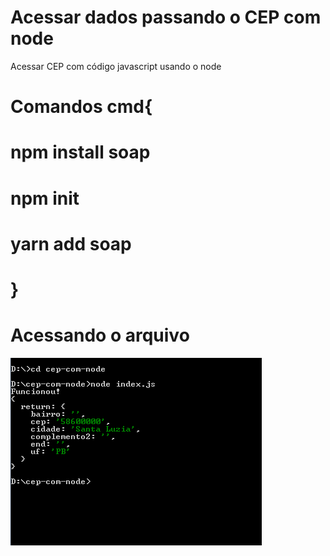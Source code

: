 # Acessar dados passando o CEP com node
Acessar CEP com código javascript usando o node

# Comandos cmd{
  # npm install soap
  # npm init
  # yarn add soap
# }


# Acessando o arquivo

![screenshot](cmd.png)
